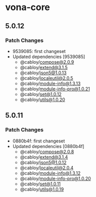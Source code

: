 # vona-core

## 5.0.12

### Patch Changes

- 9539085: first changeset
- Updated dependencies [9539085]
  - @cabloy/compose@2.0.9
  - @cabloy/extend@3.1.5
  - @cabloy/json5@1.0.13
  - @cabloy/localeutil@2.0.5
  - @cabloy/module-info@1.3.13
  - @cabloy/module-info-pro@1.0.21
  - @cabloy/set@1.0.12
  - @cabloy/utils@1.0.20

## 5.0.11

### Patch Changes

- 0880b4f: first changeset
- Updated dependencies [0880b4f]
  - @cabloy/compose@2.0.8
  - @cabloy/extend@3.1.4
  - @cabloy/json5@1.0.12
  - @cabloy/localeutil@2.0.4
  - @cabloy/module-info@1.3.12
  - @cabloy/module-info-pro@1.0.20
  - @cabloy/set@1.0.11
  - @cabloy/utils@1.0.19
